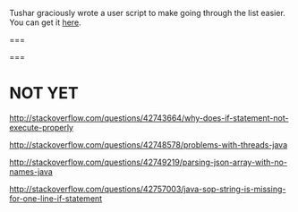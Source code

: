 Tushar graciously wrote a user script to make going through the list easier. You can get it [here](https://github.com/tusharjadhav219/Userscript-for-delete-candidates).

===

===

NOT YET
=====

http://stackoverflow.com/questions/42743664/why-does-if-statement-not-execute-properly

http://stackoverflow.com/questions/42748578/problems-with-threads-java

http://stackoverflow.com/questions/42749219/parsing-json-array-with-no-names-java

http://stackoverflow.com/questions/42757003/java-sop-string-is-missing-for-one-line-if-statement
